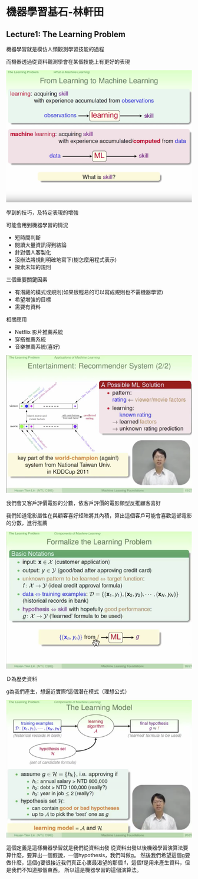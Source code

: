 # 機器學習基石-林軒田
## Lecture1: The Learning Problem

機器學習就是模仿人類觀測學習技能的過程

而機器透過從資料觀測學會在某個技能上有更好的表現

![pic/Untitled.png](pic/Untitled.png)

學到的技巧，及特定表現的增強

可能會用到機器學習的情況

- 短時間判斷
- 閱讀大量資訊得到結論
- 針對個人客製化
- 沒辦法將規則明確地寫下(樹怎麼用程式表示)
- 探索未知的規則

三個重要關鍵因素

- 有潛藏的模式或規則(如果很輕易的可以寫成規則也不需機器學習)
- 希望增強的目標
- 需要有資料

相關應用

- Netflix 影片推薦系統
- 穿搭推薦系統
- 音樂推薦系統(喜好)

![pic/Untitled%201.png](pic/Untitled%201.png)

我們會又客戶評價電影的分數，依客戶評價的電影類型反推顧客喜好

我們知道電影屬性在與顧客喜好矩陣將其內積，算出這個客戶可能會喜歡這部電影的分數，進行推薦

![pic/Untitled%202.png](pic/Untitled%202.png)

Ｄ為歷史資料

g為我們產生，想逼近實際f這個潛在模式（理想公式）

![pic/Untitled%203.png](pic/Untitled%203.png)

這個定義是這樣機器學習就是我們從資料出發 從資料出發以後機器學習演算法要算什麼，要算出一個假說，一個hypothesis，我們叫做g。 然後我們希望這個g要做什麼，這個g要很接近我們真正心裏最渴望的那個 f，這個f是用來產生資料，但是我們不知道那個東西。 所以這是機器學習的這個演算法。
